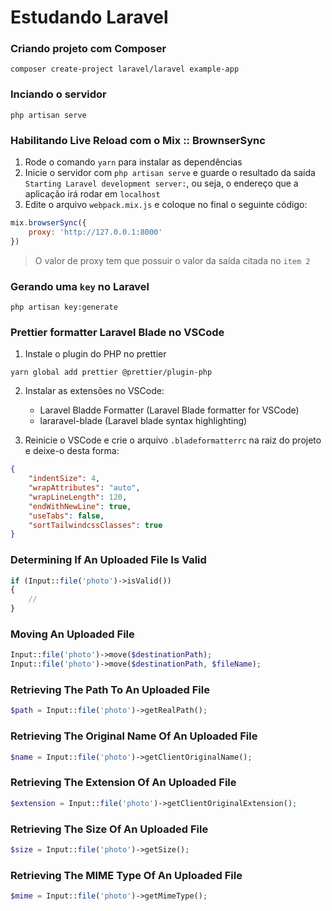 # Estudando Laravel

### Criando projeto com Composer
```
composer create-project laravel/laravel example-app
```


### Inciando o servidor
```
php artisan serve
```

### Habilitando Live Reload com o Mix :: BrownserSync
1) Rode o comando `yarn` para instalar as dependências
2) Inicie o servidor com `php artisan serve` e guarde o resultado da saída `Starting Laravel development server:`, ou seja, o endereço que a aplicação irá rodar em `localhost`
3) Edite o arquivo `webpack.mix.js` e coloque no final o seguinte código:

```js
mix.browserSync({
    proxy: 'http://127.0.0.1:8000'
})
```

> O valor de proxy tem que possuir o valor da saída citada no `item 2`


### Gerando uma `key` no Laravel
```
php artisan key:generate
```


### Prettier formatter Laravel Blade no VSCode
1) Instale o plugin do PHP no prettier
```
yarn global add prettier @prettier/plugin-php
```

2) Instalar as extensões no VSCode:
    - Laravel Bladde Formatter (Laravel Blade formatter for VSCode)
    - lararavel-blade (Laravel blade syntax highlighting)

3) Reinicie o VSCode e crie o arquivo `.bladeformatterrc` na raiz do projeto e deixe-o desta forma:
```json
{
    "indentSize": 4,
    "wrapAttributes": "auto",
    "wrapLineLength": 120,
    "endWithNewLine": true,
    "useTabs": false,
    "sortTailwindcssClasses": true
}
```

### Determining If An Uploaded File Is Valid
```php
if (Input::file('photo')->isValid())
{
    //
}
```

### Moving An Uploaded File
```php
Input::file('photo')->move($destinationPath);
Input::file('photo')->move($destinationPath, $fileName);
```

### Retrieving The Path To An Uploaded File
```php
$path = Input::file('photo')->getRealPath();
```

### Retrieving The Original Name Of An Uploaded File
```php
$name = Input::file('photo')->getClientOriginalName();
```

### Retrieving The Extension Of An Uploaded File
```php
$extension = Input::file('photo')->getClientOriginalExtension();
```

### Retrieving The Size Of An Uploaded File
```php
$size = Input::file('photo')->getSize();
```

### Retrieving The MIME Type Of An Uploaded File
```php
$mime = Input::file('photo')->getMimeType();
```
